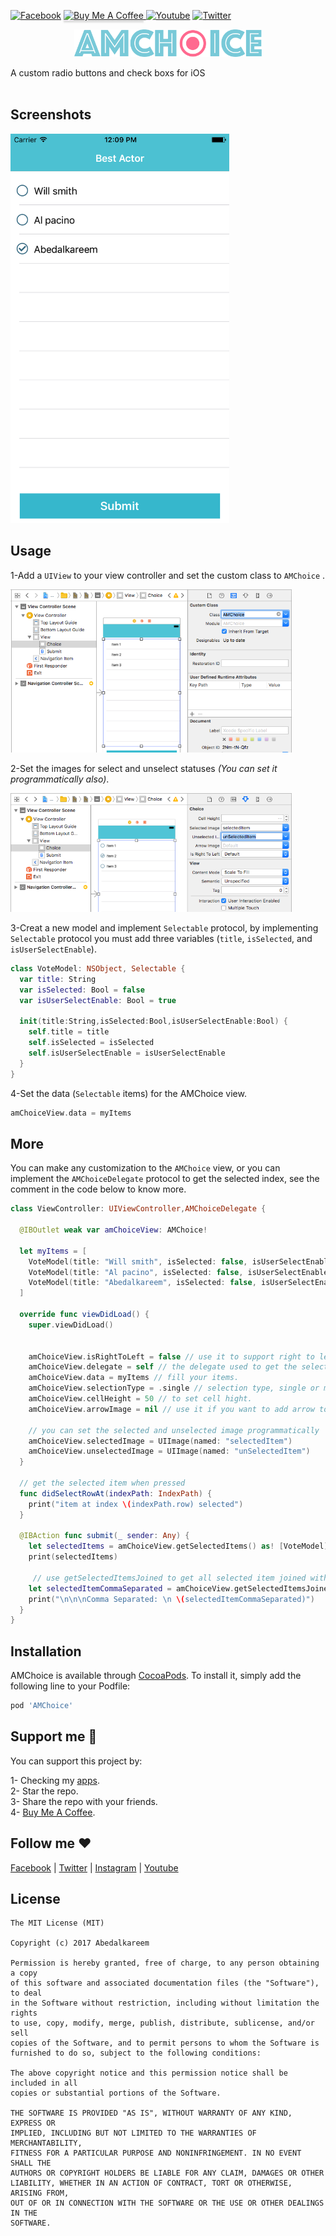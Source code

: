 [![Facebook](https://img.shields.io/badge/follow-facebook-4267B2)](https://www.facebook.com/Abedalkareem.Omreyh)
<a href="https://www.buymeacoffee.com/abedalkareem" target="_blank"><img src="https://www.buymeacoffee.com/assets/img/custom_images/orange_img.png" alt="Buy Me A Coffee" style="height: 20px !important;width: 100px !important; box-shadow: 0px 3px 2px 0px rgba(190, 190, 190, 0.5) !important;-webkit-box-shadow: 0px 3px 2px 0px rgba(190, 190, 190, 0.5) !important;" > </a>
[![Youtube](https://img.shields.io/badge/subscribe-youtube-c4302b)](https://www.youtube.com/c/Omreyh)
[![Twitter](https://img.shields.io/badge/follow-twitter-00acee)](https://twitter.com/abedalkareemomr)

<p align="center">
 <img src="https://github.com/Abedalkareem/AMChoice/blob/master/amchoice.png" width="300" >
</p>


A custom radio buttons and check boxs for iOS 
<br>
<br>

## Screenshots

<img src="https://raw.githubusercontent.com/Abedalkareem/AMChoice/master/Screen%20Shot.png"  width="350">

## Usage

1-Add a `UIView` to your view controller and set the custom class to `AMChoice` .  

<img src="https://raw.githubusercontent.com/Abedalkareem/AMChoice/master/help1.png"  width="450">

2-Set the images for select and unselect statuses *(You can set it programmatically also)*.  

<img src="https://raw.githubusercontent.com/Abedalkareem/AMChoice/master/help2.png"  width="450">

3-Creat a new model and implement `Selectable` protocol, by implementing `Selectable` protocol you must add three variables (`title`, `isSelected`, and `isUserSelectEnable`).   
```swift
class VoteModel: NSObject, Selectable {
  var title: String
  var isSelected: Bool = false
  var isUserSelectEnable: Bool = true 
    
  init(title:String,isSelected:Bool,isUserSelectEnable:Bool) {
    self.title = title
    self.isSelected = isSelected
    self.isUserSelectEnable = isUserSelectEnable
  }
}
```

4-Set the data (`Selectable` items) for the AMChoice view.
```swift
amChoiceView.data = myItems 
```

## More

You can make any customization to the `AMChoice` view, or you can implement the `AMChoiceDelegate` protocol to get the selected index, see the comment in the code below to know more.  
```swift
class ViewController: UIViewController,AMChoiceDelegate {

  @IBOutlet weak var amChoiceView: AMChoice!
  
  let myItems = [
    VoteModel(title: "Will smith", isSelected: false, isUserSelectEnable: true),
    VoteModel(title: "Al pacino", isSelected: false, isUserSelectEnable: true),
    VoteModel(title: "Abedalkareem", isSelected: false, isUserSelectEnable: true),
  ]
    
  override func viewDidLoad() {
    super.viewDidLoad()
        
        
    amChoiceView.isRightToLeft = false // use it to support right to left language.
    amChoiceView.delegate = self // the delegate used to get the selected item when pressed.
    amChoiceView.data = myItems // fill your items.
    amChoiceView.selectionType = .single // selection type, single or multiple.
    amChoiceView.cellHeight = 50 // to set cell hight.
    amChoiceView.arrowImage = nil // use it if you want to add arrow to the cell.
        
    // you can set the selected and unselected image programmatically
    amChoiceView.selectedImage = UIImage(named: "selectedItem")
    amChoiceView.unselectedImage = UIImage(named: "unSelectedItem")
  }
    
  // get the selected item when pressed
  func didSelectRowAt(indexPath: IndexPath) {
    print("item at index \(indexPath.row) selected")
  }

  @IBAction func submit(_ sender: Any) {
    let selectedItems = amChoiceView.getSelectedItems() as! [VoteModel] // use getSelectedItems to get all selected item
    print(selectedItems)
    
     // use getSelectedItemsJoined to get all selected item joined with separator (if the selection type multiple)
    let selectedItemCommaSeparated = amChoiceView.getSelectedItemsJoined(separator: ",") 
    print("\n\n\nComma Separated: \n \(selectedItemCommaSeparated)")
  }
}
```

## Installation

AMChoice is available through [CocoaPods](https://cocoapods.org). To install
it, simply add the following line to your Podfile:

```ruby
pod 'AMChoice'
```

## Support me 🚀  

You can support this project by:  

1- Checking my [apps](https://apps.apple.com/us/developer/id928910207).  
2- Star the repo.  
3- Share the repo with your friends.  
4- [Buy Me A Coffee](https://www.buymeacoffee.com/abedalkareem).  

## Follow me ❤️  

[Facebook](https://www.facebook.com/Abedalkareem.Omreyh/) | [Twitter](https://twitter.com/abedalkareemomr) | [Instagram](https://instagram.com/abedalkareemomreyh/) | [Youtube](https://www.youtube.com/user/AbedalkareemOmreyh)


## License

```
The MIT License (MIT)

Copyright (c) 2017 Abedalkareem

Permission is hereby granted, free of charge, to any person obtaining a copy
of this software and associated documentation files (the "Software"), to deal
in the Software without restriction, including without limitation the rights
to use, copy, modify, merge, publish, distribute, sublicense, and/or sell
copies of the Software, and to permit persons to whom the Software is
furnished to do so, subject to the following conditions:

The above copyright notice and this permission notice shall be included in all
copies or substantial portions of the Software.

THE SOFTWARE IS PROVIDED "AS IS", WITHOUT WARRANTY OF ANY KIND, EXPRESS OR
IMPLIED, INCLUDING BUT NOT LIMITED TO THE WARRANTIES OF MERCHANTABILITY,
FITNESS FOR A PARTICULAR PURPOSE AND NONINFRINGEMENT. IN NO EVENT SHALL THE
AUTHORS OR COPYRIGHT HOLDERS BE LIABLE FOR ANY CLAIM, DAMAGES OR OTHER
LIABILITY, WHETHER IN AN ACTION OF CONTRACT, TORT OR OTHERWISE, ARISING FROM,
OUT OF OR IN CONNECTION WITH THE SOFTWARE OR THE USE OR OTHER DEALINGS IN THE
SOFTWARE.
```
